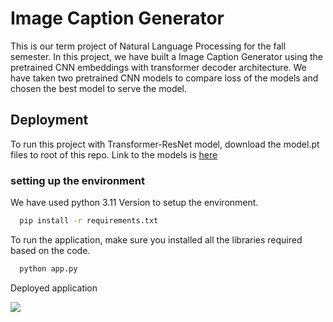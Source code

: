 
# Image Caption Generator

This is our term project of Natural Language Processing for the fall semester. In this project, we have built a Image Caption Generator using the pretrained CNN embeddings with transformer decoder architecture. We have taken two pretrained CNN models to compare loss of the models and chosen the best model to serve the model.


## Deployment

To run this project with Transformer-ResNet model, download the model.pt files to root of this repo. Link to the models is [here](https://drive.google.com/drive/folders/13RBbgC7KJu5f00cdSg1Q7q78vC38451q?usp=drive_link)

### setting up the environment

We have used python 3.11 Version to setup the environment.

```bash
  pip install -r requirements.txt
```
To run the application, make sure you installed all the libraries required based on the code.

```bash
  python app.py
```

Deployed application

![](https://github.com/Your_Repository_Name/Your_GIF_Name.gif)

